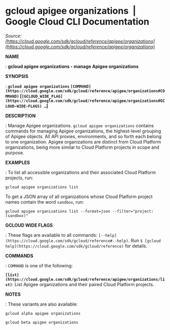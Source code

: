 # gcloud apigee organizations  |  Google Cloud CLI Documentation

*Source: [https://cloud.google.com/sdk/gcloud/reference/apigee/organizations](https://cloud.google.com/sdk/gcloud/reference/apigee/organizations)*

**NAME**

: **gcloud apigee organizations - manage Apigee organizations**

**SYNOPSIS**

: **`gcloud apigee organizations` `[COMMAND](https://cloud.google.com/sdk/gcloud/reference/apigee/organizations#COMMAND)` [`[GCLOUD_WIDE_FLAG](https://cloud.google.com/sdk/gcloud/reference/apigee/organizations#GCLOUD-WIDE-FLAGS) …`]**

**DESCRIPTION**

: Manage Apigee organizations.
`gcloud apigee organizations` contains commands for managing Apigee
organizations, the highest-level grouping of Apigee objects. All API proxies,
environments, and so forth each belong to one organization.
Apigee organizations are distinct from Cloud Platform organizations, being more
similar to Cloud Platform projects in scope and purpose.

**EXAMPLES**

: To list all accessible organizations and their associated Cloud Platform
projects, run:

```
gcloud apigee organizations list
```

To get a JSON array of all organizations whose Cloud Platform project names
contain the word ``sandbox``, run:

```
gcloud apigee organizations list --format=json --filter="project:(sandbox)"
```

**GCLOUD WIDE FLAGS**

: These flags are available to all commands: `[--help](https://cloud.google.com/sdk/gcloud/reference#--help)`.
Run `$ [gcloud help](https://cloud.google.com/sdk/gcloud/reference)` for details.

**COMMANDS**

: ``COMMAND`` is one of the following:

**`[list](https://cloud.google.com/sdk/gcloud/reference/apigee/organizations/list)`**:
List Apigee organizations and their paired Cloud Platform projects.

**NOTES**

: These variants are also available:

```
gcloud alpha apigee organizations
```

```
gcloud beta apigee organizations
```